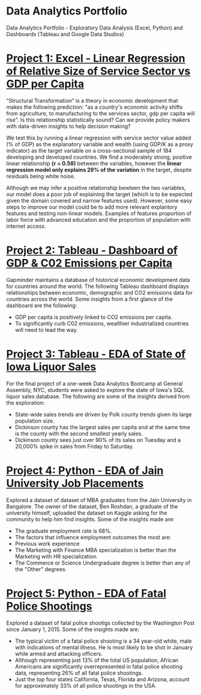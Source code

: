 # Data Analytics Portfolio
Data Analytics Portfolio - Exploratory Data Analysis (Excel, Python) and Dashboards (Tableau and Google Data Studios)

# [Project 1: Excel - Linear Regression of Relative Size of Service Sector vs GDP per Capita](https://github.com/AlexHumpert/GDP-Capita_vs_Service_Sector)
“Structural Transformation” is a theory in economic development that makes the following prediction: "as a country's economic activity shifts from agriculture, to manufacturing to the services sector, gdp per capita will rise". Is this relationship statistically sound? Can we provide policy makers with data-driven insights to help decision making?

We test this by running a linear regression with service sector value added (% of GDP) as the explanatory variable and wealth (using GDP/K as a proxy indicator) as the target variable on a cross-sectional sample of 184 developing and developed countries. We find a moderately strong, positive linear relationship **(r = 0.58)** between the variables, however the **linear regression model only explains 29% of the variation** in the target, despite residuals being white noise.

Although we may infer a positive relationship bewteen the two variables, our model does a poor job of explaining the target (which is to be expected given the domain covered and narrow features used). However, some easy steps to improve our model could be to add more relevant explantory features and testing non-linear models. Examples of features proportion of labor force with advanced education and the proportion of population with internet access.


# [Project 2: Tableau - Dashboard of GDP & C02 Emissions per Capita](https://public.tableau.com/profile/alex.h#!/vizhome/CapitaxCO2Dashboard/Dashboard)
Gapminder maintains a database of historical economic development data for countries around the world. The following Tableau dashboard displays relationships between  economic, demographic and CO2 emissions data for countries across the world. Some insights from a first glance of the dashboard are the following: 
* GDP per capita is positively linked to CO2 emissions per capita.
* To significantly curb C02 emissions, wealthier industrialized countries will need to lead the way.

# [Project 3: Tableau - EDA of State of Iowa Liquor Sales](https://public.tableau.com/profile/alex.h#!/vizhome/iowa_liquor/Story2)
For the final project of a one-week Data Analytics Bootcamp at General Assembly, NYC, students were asked to explore the state of Iowa's SQL liquor sales database. The following are some of the insights derived from the exploration:
* State-wide sales trends are driven by Polk county trends given its large population size. 
* Dickinson county has the largest sales per capita and at the same time is the county with the second smallest yearly sales.
* Dickinson county sees just over 90% of its sales on Tuesday and a 20,000% spike in sales from Friday to Saturday. 

# [Project 4: Python - EDA of Jain University Job Placements](https://github.com/AlexHumpert/EDA_Jain_University_Placements)
Explored a dataset of dataset of MBA graduates from the Jain University in Bangalore. The owner of the dataset, Ben Roshdan, a graduate of the university himself, uploaded the dataset on Kaggle asking for the community to help him find insights. Some of the insights made are:
* The graduate employment rate is 68%. 
* The factors that influence employment outcomes the most are: 
 * Previous work experience
 * The Marketing with Finance MBA specialization is better than the Marketing with HR specialization. 
 * The Commerce or Science Undergraduate degree is better than any of the "Other" degrees. 

# [Project 5: Python - EDA of Fatal Police Shootings](https://github.com/AlexHumpert/EDA_Fatal_Police_Shootings)
Explored a dataset of fatal police shootigs collected by the Washington Post since January 1, 2015. Some of the insights made are:
* The typical victim of a fatal police shooting is a 34 year-old white, male with indications of mental illness. He is most likely to be shot in January while armed and attacking officers.
* Although representing just 13% of the total US population, African Americans are significantly overrepresented in fatal police shooting data, representing 26% of all fatal police shootings.
* Just the top four states California, Texas, Florida and Arizona, account for approximately 33% of all police shootings in the USA. 





